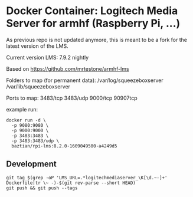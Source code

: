 # Docker Container: Logitech Media Server for armhf (Raspberry Pi, ...)

As previous repo is not updated anymore, this is meant to be a fork for the latest version of the LMS.

Current version LMS: 7.9.2 nightly

Based on https://github.com/mrtestone/armhf-lms

Folders to map (for permanent data):
/var/log/squeezeboxserver
/var/lib/squeezeboxserver

Ports to map:
3483/tcp
3483/udp
9000/tcp
90907tcp

example run:
```
docker run -d \
  -p 9080:9080 \
  -p 9000:9000 \
  -p 3483:3483 \
  -p 3483:3483/udp \
  baztian/rpi-lms:8.2.0-1609049500-a4249d5
```

## Development

    git tag $(grep -oP 'LMS_URL=.*logitechmediaserver_\K[\d.~-]+' Dockerfile|tr \~ -)-$(git rev-parse --short HEAD)
    git push && git push --tags
